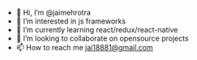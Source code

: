 - 👋 Hi, I’m @jaimehrotra
- 👀 I’m interested in js frameworks
- 🌱 I’m currently learning react/redux/react-native
- 💞️ I’m looking to collaborate on opensource projects
- 📫 How to reach me jai18881@gmail.com

<!---
jaimehrotra/jaimehrotra is a ✨ special ✨ repository because its `README.md` (this file) appears on your GitHub profile.
You can click the Preview link to take a look at your changes.
--->

